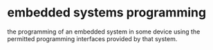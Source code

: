 # embedded systems programming


the programming of an embedded system in some device using the permitted
programming interfaces provided by that system.

